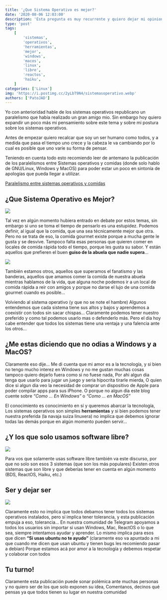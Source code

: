 ```yaml
---
title: '¿Que Sistema Operativo es mejor?'
date: '2020-08-06 12:03:00'
description: 'Esta pregunta es muy recurrente y quiero dejar mi opinion sobre esto y creo que es una buena idea dejar espacio para que los demas opinen'
type: 'post'
tags:
    [
        'sistemas',
        'operativos',
        'herramientas',
        'mejor',
        'windows',
        'macos',
        'linux',
        'libre',
        'reactos',
        'haiku',
    ]
categories: ['Linux']
img: 'https://i.postimg.cc/2yLbT9N4/sistemasoperativo.webp'
authors: ['PatoJAD']
---
```


Yo con anterioridad hable de los sistemas operativos republicano un paralelismo que había realizado un gran amigo mio. Sin embargo hoy quiero expandir un poco más mi pensamiento sobre este tema y sobre mi postura sobre los sistemas operativos.

Antes de empezar quiero recalcar que soy un ser humano como todos, y a medida que pasa el tiempo uno crece y la cabeza le va cambiando por lo cual es posible que uno varíe su forma de pensar.

Teniendo en cuenta todo esto recomiendo leer de antemano la publicación de los paralelismos entre Sistemas operativos y comidas (donde solo hablo de GNU/Linux, Windows y MacOS) para poder estar un poco en sintonía de apologías que pueda llegar a utilizar.

[Paralelismo entre sistemas operativos y comidas](/post/2019/01/paralelismo-entre-sistemas-operativos-y-comidas/)

## ¿Que Sistema Operativo es Mejor?

![](https://i.blogs.es/aece81/ssoo2/1366_2000.jpg)

Tal vez en algún momento hubiera entrado en debate por estos temas, sin embargo si uno se toma el tiempo de pensarlo es una estupidez. Podemos definir, al igual que la comida, que una sea técnicamente mejor que otra. Pero no se trata de eso, la comida gourmet existe porque a mucha gente le gusta y se desvive. Tampoco falta esas personas que quieren comer en locales de comida rápida todo el tiempo, porque les gusta su sabor. Y están aquellos que prefieren el buen **guiso de la abuela que nadie supera**...

![](https://media.todojujuy.com/adjuntos/227/imagenes/001/031/0001031523.jpg)

También estamos otros, aquellos que superamos el fanatismo y las banderas, aquellos que amamos comer la comida de nuestra abuela mientras hablamos de la vida, que alguna noche podemos ir a un local de comida rápida a reir con amigos y porque no darse el lujo de una comida gourmet cuando es posible…

Volviendo al sistema operativo (y que no se note el hambre) Algunos entendemos que cada sistema tiene sus altos y bajos y aprendemos a coexistir con todos sin sacar chispas… Claramente podemos tener nuestro preferido y como tal podemos usarlo mas o defenderlo más. Pero el dia hoy cabe entender que todos los sistemas tiene una ventaja y una falencia ante los otros…

## ¿Me estas diciendo que no odias a Windows y a MacOS?

Claramente eso dije… Me di cuenta que mi amor es a la tecnología, y si bien no tengo mucho interez en Windows y no me gustan muchas cosas tampoco quiero dejarlo fuera como si no fuese nada, Por ahi algun dia tenga que usarlo para jugar un juego y seria hipocrita tirarle mierda, O quien dice si algun dia veo la necesidad de comprar un dispositivo de Apple para poder compilar apps para sus iPhone. O porque no algun dia este blog cuente sobre _“Como … En Windows”_ o _“Como … en MacOS”_

El conocimiento es conocimiento en sí y queremos abarcar la tecnología, Los sistemas operativos son simples **herramientas** y si bien podemos tener nuestra preferida (la navaja suiza linuxera) no implica que debemos ignorar todas las demás porque en algún momento pueden servir…

## ¿Y los que solo usamos software libre?

![](https://i.blogs.es/dddd8d/react/450_1000.png)

Para vos que solamente usas software libre también va este discurso, por que no solo son esos 3 sistemas (que son los más populares) Existen otros sistemas que son libre y que deberías tener en cuenta en algún momento (BDS, ReactOS, Haiku, etc.)

## Ser y dejar ser

![](https://i2.wp.com/www.reefviews.com/wp-content/uploads/2017/03/libertad-ser-humano.jpg)

Claramente esto no implica que todos debamos tener todos los sistemas operativos instalados, pero sí implica tener tolerancia, y esta publicación empuja a eso, tolerancia… En nuestra comunidad de Telegram apoyamos a todos los usuarios sin importar si usan Windows, Mac, ReactOS o lo que sea, siempre intentamos ayudar y aprender. Lo mismo implica para esos que dicen **“Si usas ubuntu no te ayudo”** (claramente eso va apuntado a mi que cuando me dicen que usan ubuntu y tienen bugs les recomiendo pasar a debian) Porque estamos acá por amor a la tecnología y debemos respetar y colaborar con todos

## Tu turno!

Claramente esta publicación puede sonar polémica ante muchas personas y no quiero ser de los que solo exponen su idea, Comentanos, decinos qué pensas ya que todos tienen su lugar en nuestra comunidad

